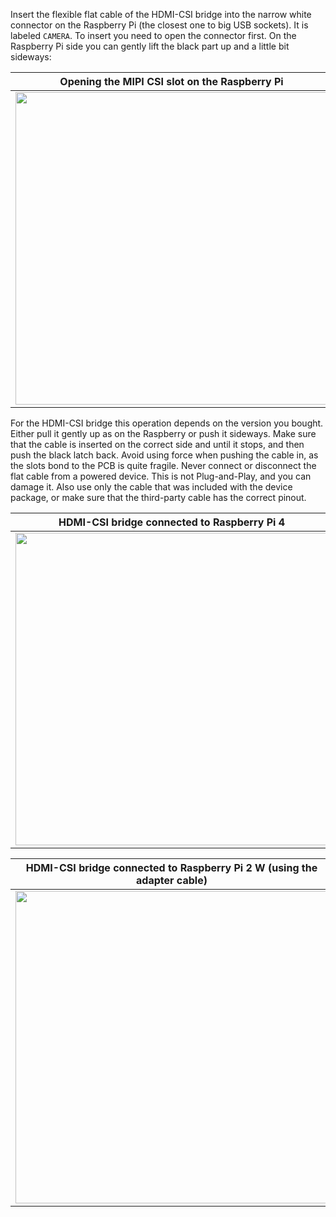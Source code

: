 Insert the flexible flat cable of the HDMI-CSI bridge into the narrow white connector on the Raspberry Pi
(the closest one to big USB sockets). It is labeled `CAMERA`. To insert you need to open the connector first.
On the Raspberry Pi side you can gently lift the black part up and a little bit sideways:

| Opening the MIPI CSI slot on the Raspberry Pi |
|-----------------------------------------------|
| <img src="../_diy/open_mipi_csi.jpg" width="500"> |

For the HDMI-CSI bridge this operation depends on the version you bought.
Either pull it gently up as on the Raspberry or push it sideways.
Make sure that the cable is inserted on the correct side and until it stops, and then push the black latch back.
Avoid using force when pushing the cable in, as the slots bond to the PCB is quite fragile.
Never connect or disconnect the flat cable from a powered device. This is not Plug-and-Play, and you can damage it.
Also use only the cable that was included with the device package, or make sure that the third-party cable has the correct pinout.

| HDMI-CSI bridge connected to Raspberry Pi 4 |
|---------------------------------------------|
| <img src="../_diy/rpi4_csi_connection.jpg" width="500"> |

| HDMI-CSI bridge connected to Raspberry Pi 2 W (using the adapter cable) |
|-------------------------------------------------------------------------|
| <img src="../_diy/rpi2w_csi_connection.jpg" width="500">                |
